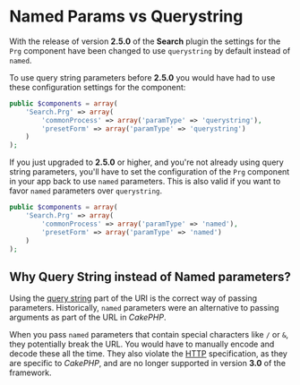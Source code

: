 # Named Params vs Querystring

With the release of version **2.5.0** of the **Search** plugin the settings for the `Prg` component have been changed to use `querystring` by default instead of `named`.

To use query string parameters before **2.5.0** you would have had to use these configuration settings for the component:

```php
public $components = array(
	'Search.Prg' => array(
		'commonProcess' => array('paramType' => 'querystring'),
		'presetForm' => array('paramType' => 'querystring')
	)
);
```

If you just upgraded to **2.5.0** or higher, and you're not already using query string parameters, you'll have to set the configuration of the `Prg` component in your app back to use `named` parameters. This is also valid if you want to favor `named` parameters over `querystring`.

```php
public $components = array(
	'Search.Prg' => array(
		'commonProcess' => array('paramType' => 'named'),
		'presetForm' => array('paramType' => 'named')
	)
);
```

## Why Query String instead of Named parameters?

Using the [query string](http://en.wikipedia.org/wiki/Query_string) part of the URI is the correct way of passing parameters. Historically, `named` parameters were an alternative to passing arguments as part of the URL in _CakePHP_.

When you pass `named` parameters that contain special characters like `/` or `&`, they potentially break the URL. You would have to manually encode and decode these all the time. They also violate the [HTTP](http://tools.ietf.org/html/rfc3986#section-2.2) specification, as they are specific to _CakePHP_, and are no longer supported in version **3.0** of the framework.
